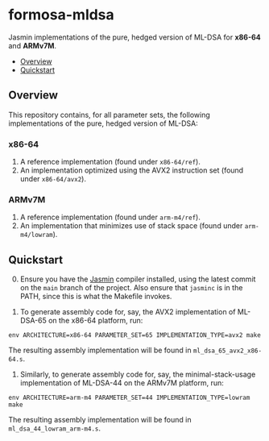 formosa-mldsa
=======

Jasmin implementations of the pure, hedged version of ML-DSA for **x86-64** and **ARMv7M**.

- [Overview](#overview)
- [Quickstart](#quickstart)

## Overview

This repository contains, for all parameter sets, the following implementations of the pure, hedged version of ML-DSA:

### x86-64

1. A reference implementation (found under `x86-64/ref`).
2. An implementation optimized using the AVX2 instruction set (found under `x86-64/avx2`).

### ARMv7M

1. A reference implementation (found under `arm-m4/ref`).
2. An implementation that minimizes use of stack space (found under `arm-m4/lowram`).

## Quickstart

0. Ensure you have the [Jasmin](https://github.com/jasmin-lang/jasmin) compiler installed,
using the latest commit on the `main` branch of the project. Also ensure that `jasminc` is in the PATH, since this is what the Makefile invokes.

1. To generate assembly code for, say, the AVX2 implementation of ML-DSA-65 on the x86-64 platform, run:

```
env ARCHITECTURE=x86-64 PARAMETER_SET=65 IMPLEMENTATION_TYPE=avx2 make
```

The resulting assembly implementation will be found in `ml_dsa_65_avx2_x86-64.s`.

1. Similarly, to generate assembly code for, say, the minimal-stack-usage implementation of ML-DSA-44 on the ARMv7M platform, run:

```
env ARCHITECTURE=arm-m4 PARAMETER_SET=44 IMPLEMENTATION_TYPE=lowram make
```

The resulting assembly implementation will be found in `ml_dsa_44_lowram_arm-m4.s`.

